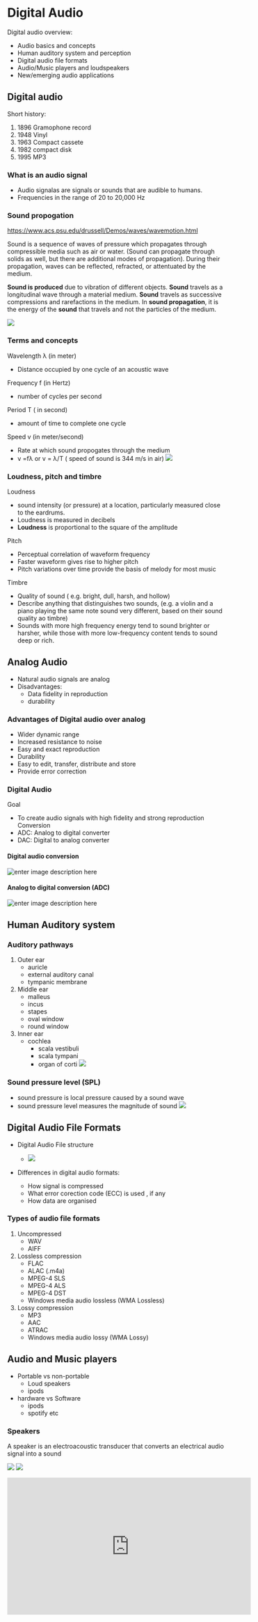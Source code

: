 # Digital Audio

Digital audio overview:
* Audio basics and concepts
* Human auditory system and perception
* Digital audio file formats
* Audio/Music players and loudspeakers
* New/emerging audio applications

## Digital audio

Short history:
1. 1896 Gramophone record
2. 1948 Vinyl
3. 1963 Compact cassete
4. 1982 compact disk
5. 1995 MP3

### What is an audio signal

* Audio signalas are signals or sounds that are audible to humans.
* Frequencies in the range of 20 to 20,000 Hz

### Sound propogation
https://www.acs.psu.edu/drussell/Demos/waves/wavemotion.html
 
 Sound is a sequence of waves of pressure which propagates through compressible media such as air or water. (Sound can propagate through solids as well, but there are additional modes of propagation). During their propagation, waves can be reflected, refracted, or attentuated by the medium.

**Sound is produced** due to vibration of different objects. **Sound** travels as a longitudinal wave through a material medium. **Sound** travels as successive compressions and rarefactions in the medium. In **sound propagation**, it is the energy of the **sound** that travels and not the particles of the medium.

![](http://www.acs.psu.edu/drussell/Demos/waves/Lwave-Red-2.gif)

### Terms and concepts
Wavelength λ (in meter)
* Distance occupied by one cycle of an acoustic wave

Frequency f (in Hertz)
* number of cycles per second

Period T ( in second)
* amount of time to complete one cycle

Speed v (in meter/second)
* Rate at which sound propogates through the medium
* v =fλ or v = λ/T ( speed of sound is 344 m/s in air)
![](https://i0.wp.com/www.dronstudy.com/wp-content/uploads//2020/03/word-image-28.png?fit=578%2C197&ssl=1)

### Loudness, pitch and timbre
 Loudness
 * sound intensity (or pressure) at a location, particularly measured close to the eardrums.
 * Loudness is measured in decibels
 * **Loudness** is proportional to the square of the amplitude

Pitch
* Perceptual correlation of waveform frequency 
* Faster waveform gives rise to higher pitch
* Pitch variations over time provide the basis of melody for most music

Timbre
* Quality of sound ( e.g. bright, dull, harsh, and hollow)
* Describe anything that distinguishes two sounds, (e.g. a violin and a piano playing the same note sound very different, based on their sound quality ao timbre)
* Sounds with more high frequency energy tend to sound brighter or harsher, while those with more low-frequency content tends to sound deep or rich.
 
## Analog Audio
* Natural audio signals are analog
* Disadvantages:
	* Data fidelity in reproduction
	* durability

### Advantages of Digital audio over analog
* Wider dynamic range
* Increased resistance to noise 
* Easy and exact reproduction
* Durability
* Easy to edit, transfer, distribute and store
* Provide error correction

### Digital Audio

Goal
* To create audio signals with high fidelity and strong reproduction
Conversion
* ADC: Analog to digital converter
* DAC: Digital to analog converter

#### Digital audio conversion
![enter image description here](https://image.slidesharecdn.com/theanalogtodigitalconversionprocess-160327173229/95/the-analog-to-digital-conversion-process-6-638.jpg?cb=1459099995)

#### Analog to digital conversion (ADC)
![enter image description here](https://encrypted-tbn0.gstatic.com/images?q=tbn:ANd9GcS2zDXzRBysVfKb3Mf0JEdupPrk5c6MESi9ISPcOamY7AJAkzul7eVb2MxBLtdmfP-CdWg&usqp=CAU)

## Human Auditory system
### Auditory pathways
1. Outer ear
	* auricle
	* external auditory canal
	* tympanic membrane
2. Middle ear
	* malleus
	* incus
	* stapes
	* oval window
	* round window
3. Inner ear
	* cochlea
		* scala vestibuli 
		* scala tympani
		* organ of corti
![](https://www.researchgate.net/profile/Nawal-El-Boghdady/publication/281726806/figure/fig1/AS:649704945758215@1531913138973/shows-the-basic-anatomy-of-the-human-ear-It-consists-of-three-main-sections-the-outer.png)

### Sound pressure level (SPL)
* sound pressure is local pressure caused by a sound wave
* sound pressure level measures the magnitude of sound
![](https://www.shop.mx.kef.com/pub/media/wysiwyg/Blog/DNR.gif)

## Digital Audio File Formats

* Digital Audio File structure
	* ![](https://encrypted-tbn0.gstatic.com/images?q=tbn:ANd9GcTgiWcTM8Qn6Vy4TSztLAW9HiITXvnhw-9Asg8UV-mvmBmnJIrNCgoguwUPhULveOAQe-w&usqp=CAU)

* Differences in digital audio formats:
	* How signal is compressed
	* What error corection code (ECC) is used , if any
	* How data are organised

### Types of audio file formats


1. Uncompressed
	* WAV
	* AIFF
2. Lossless compression
	* FLAC
	* ALAC (.m4a)
	* MPEG-4 SLS
	* MPEG-4 ALS
	* MPEG-4 DST
	* Windows media audio lossless (WMA Lossless)
3. Lossy compression
	* MP3
	* AAC
	* ATRAC
	* Windows media audio lossy (WMA Lossy)

## Audio and Music players
* Portable vs non-portable
	* Loud speakers
	* ipods
* hardware vs Software
	* ipods
	* spotify etc

### Speakers
A speaker is an electroacoustic transducer that converts an electrical audio signal into a sound

![](https://i.gifer.com/8ftp.gif)
![](https://lh3.googleusercontent.com/proxy/VE_UpEtzAB1vD6IS-zTOq3iIspjO0KQN9G0Ln_WCvCMDKAanRuue5BDiVDeekp0XAd_qI0SJw35OVDWb-7mvr3YuanVc4B0Emx6UjpgoSt7da1OgkUvgXA)

<iframe width="560" height="315" src="https://www.youtube.com/embed/RxdFP31QYAg" title="YouTube video player" frameborder="0" allow="accelerometer; autoplay; clipboard-write; encrypted-media; gyroscope; picture-in-picture" allowfullscreen></iframe>
